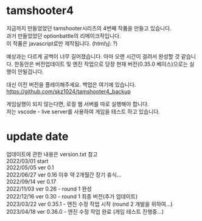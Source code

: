 # tamshooter4
지금까지 만들었었던 tamshooter시리즈의 4번째 작품을 만들고 있습니다.  
과거 만들었었던 optionbattle의 리메이크작입니다.  
이 작품은 javascript로만 제작됩니다. (html님: ?)  

예상과는 다르게 공백이 너무 길어졌습니다. 아마 오랜 시간이 걸려서 완성할 것 같습니다.
한동안은 버전업데이트 및 엔진 작업으로 당장 현재 버전(0.35.0 베이스)으로는 실행이 안될겁니다.

대신 이전 버전을 플레이해주세요. 백업은 여기에 있습니다.  
https://github.com/skz1024/tamshooter4_backup  

게임실행이 되지 않는다면, 로컬 웹 서버를 따로 실행해야 합니다.  
저는 vscode - live server를 사용하여 게임을 테스트 하고 있습니다.  

# update date
업데이트에 관한 내용은 version.txt 참고  
2022/03/01 start  
2022/05/05 ver 0.1  
2022/06/27 ver 0.16 이후 약 2개월간 장기 휴식...  
2022/09/14 ver 0.17  
2022/11/03 ver 0.26 - round 1 완성  
2022/12/16 ver 0.30 - round 1 최종 버전(추가 업데이트)  
2023/03/22 ver 0.35.1 - 엔진 수정 작업 시작 (round 2 개발을 위하여...)
2023/04/18 ver 0.36.0 - 엔진 수정 작업 완료 (게임 테스트 진행중...)